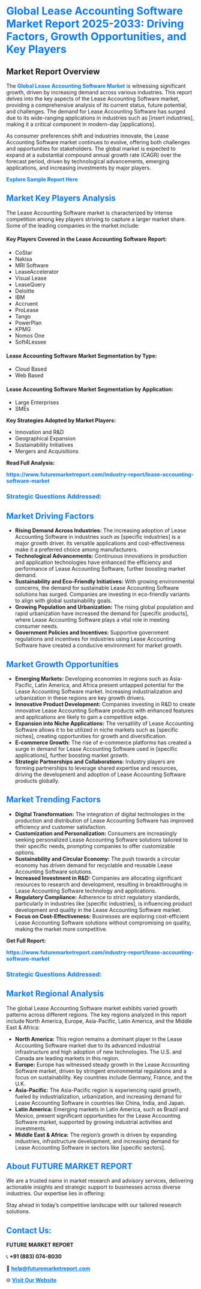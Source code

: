 <h1 style="color: #007BFF;">Global Lease Accounting Software Market Report 2025-2033: Driving Factors, Growth Opportunities, and Key Players</h1>

<section id="overview">
<h2>Market Report Overview</h2>
<p>The <a href="https://www.futuremarketreport.com/industry-report/lease-accounting-software-market" style="color: #007BFF; text-decoration: none;"><strong>Global Lease Accounting Software Market</strong></a> is witnessing significant growth, driven by increasing demand across various industries. This report delves into the key aspects of the Lease Accounting Software market, providing a comprehensive analysis of its current status, future potential, and challenges. The demand for Lease Accounting Software has surged due to its wide-ranging applications in industries such as [insert industries], making it a critical component in modern-day [applications].</p>
<p>As consumer preferences shift and industries innovate, the Lease Accounting Software market continues to evolve, offering both challenges and opportunities for stakeholders. The global market is expected to expand at a substantial compound annual growth rate (CAGR) over the forecast period, driven by technological advancements, emerging applications, and increasing investments by major players.</p>
</section>

<section id="overview">
<p><a href="https://www.futuremarketreport.com/request-sample/reportId=27085" style="color: #007BFF; text-decoration: none;"><strong>Explore Sample Report Here</strong></a></p>
</section>

<section id="key-players">
<h2 style="color: #007BFF;">Market Key Players Analysis</h2>
<p>The Lease Accounting Software market is characterized by intense competition among key players striving to capture a larger market share. Some of the leading companies in the market include:</p>
<h4>Key Players Covered in the Lease Accounting Software Report:</h4>
<ul><li>CoStar</li><li>Nakisa</li><li>MRI Software</li><li>LeaseAccelerator</li><li>Visual Lease</li><li>LeaseQuery</li><li>Deloitte</li><li>IBM</li><li>Accruent</li><li>ProLease</li><li>Tango</li><li>PowerPlan</li><li>KPMG</li><li>Nomos One</li><li>Soft4Lessee</li></ul>
<h4>Lease Accounting Software Market Segmentation by Type:</h4>
<ul><li>Cloud Based</li><li>Web Based</li></ul>

<h4>Lease Accounting Software Market Segmentation by Application:</h4>
<ul><li>Large Enterprises</li><li>SMEs</li></ul>
<p><strong>Key Strategies Adopted by Market Players:</strong></p>
<ul>
<li>Innovation and R&D</li>
<li>Geographical Expansion</li>
<li>Sustainability Initiatives</li>
<li>Mergers and Acquisitions</li>
</ul>
</section>

<section>
<p><strong>Read Full Analysis: </strong></p><a href="https://www.futuremarketreport.com/industry-report/lease-accounting-software-market" style="color: #007BFF; text-decoration: none;"><strong>https://www.futuremarketreport.com/industry-report/lease-accounting-software-market</strong></a>
<h3 style="color: #007BFF;">Strategic Questions Addressed:</h3>
</section>

<section id="driving-factors">
<h2 style="color: #007BFF;">Market Driving Factors</h2>
<ul>
<li><strong>Rising Demand Across Industries:</strong> The increasing adoption of Lease Accounting Software in industries such as [specific industries] is a major growth driver. Its versatile applications and cost-effectiveness make it a preferred choice among manufacturers.</li>
<li><strong>Technological Advancements:</strong> Continuous innovations in production and application technologies have enhanced the efficiency and performance of Lease Accounting Software, further boosting market demand.</li>
<li><strong>Sustainability and Eco-Friendly Initiatives:</strong> With growing environmental concerns, the demand for sustainable Lease Accounting Software solutions has surged. Companies are investing in eco-friendly variants to align with global sustainability goals.</li>
<li><strong>Growing Population and Urbanization:</strong> The rising global population and rapid urbanization have increased the demand for [specific products], where Lease Accounting Software plays a vital role in meeting consumer needs.</li>
<li><strong>Government Policies and Incentives:</strong> Supportive government regulations and incentives for industries using Lease Accounting Software have created a conducive environment for market growth.</li>
</ul>
</section>

<section id="growth-opportunities">
<h2 style="color: #007BFF;">Market Growth Opportunities</h2>
<ul>
<li><strong>Emerging Markets:</strong> Developing economies in regions such as Asia-Pacific, Latin America, and Africa present untapped potential for the Lease Accounting Software market. Increasing industrialization and urbanization in these regions are key growth drivers.</li>
<li><strong>Innovative Product Development:</strong> Companies investing in R&D to create innovative Lease Accounting Software products with enhanced features and applications are likely to gain a competitive edge.</li>
<li><strong>Expansion into Niche Applications:</strong> The versatility of Lease Accounting Software allows it to be utilized in niche markets such as [specific niches], creating opportunities for growth and diversification.</li>
<li><strong>E-commerce Growth:</strong> The rise of e-commerce platforms has created a surge in demand for Lease Accounting Software used in [specific applications], further boosting market growth.</li>
<li><strong>Strategic Partnerships and Collaborations:</strong> Industry players are forming partnerships to leverage shared expertise and resources, driving the development and adoption of Lease Accounting Software products globally.</li>
</ul>
</section>

<section id="trending-factors">
<h2 style="color: #007BFF;">Market Trending Factors</h2>
<ul>
<li><strong>Digital Transformation:</strong> The integration of digital technologies in the production and distribution of Lease Accounting Software has improved efficiency and customer satisfaction.</li>
<li><strong>Customization and Personalization:</strong> Consumers are increasingly seeking personalized Lease Accounting Software solutions tailored to their specific needs, prompting companies to offer customizable options.</li>
<li><strong>Sustainability and Circular Economy:</strong> The push towards a circular economy has driven demand for recyclable and reusable Lease Accounting Software solutions.</li>
<li><strong>Increased Investment in R&D:</strong> Companies are allocating significant resources to research and development, resulting in breakthroughs in Lease Accounting Software technology and applications.</li>
<li><strong>Regulatory Compliance:</strong> Adherence to strict regulatory standards, particularly in industries like [specific industries], is influencing product development and quality in the Lease Accounting Software market.</li>
<li><strong>Focus on Cost-Effectiveness:</strong> Businesses are exploring cost-efficient Lease Accounting Software solutions without compromising on quality, making the market more competitive.</li>
</ul>
</section>

<section>
<p><strong>Get Full Report: </strong></p><a href="https://www.futuremarketreport.com/industry-report/lease-accounting-software-market" style="color: #007BFF; text-decoration: none;"><strong>https://www.futuremarketreport.com/industry-report/lease-accounting-software-market</strong></a>
<h3 style="color: #007BFF;">Strategic Questions Addressed:</h3>
</section>


<section id="regional-analysis">
<h2 style="color: #007BFF;">Market Regional Analysis</h2>
<p>The global Lease Accounting Software market exhibits varied growth patterns across different regions. The key regions analyzed in this report include North America, Europe, Asia-Pacific, Latin America, and the Middle East & Africa:</p>
<ul>
<li><strong>North America:</strong> This region remains a dominant player in the Lease Accounting Software market due to its advanced industrial infrastructure and high adoption of new technologies. The U.S. and Canada are leading markets in this region.</li>
<li><strong>Europe:</strong> Europe has witnessed steady growth in the Lease Accounting Software market, driven by stringent environmental regulations and a focus on sustainability. Key countries include Germany, France, and the U.K.</li>
<li><strong>Asia-Pacific:</strong> The Asia-Pacific region is experiencing rapid growth, fueled by industrialization, urbanization, and increasing demand for Lease Accounting Software in countries like China, India, and Japan.</li>
<li><strong>Latin America:</strong> Emerging markets in Latin America, such as Brazil and Mexico, present significant opportunities for the Lease Accounting Software market, supported by growing industrial activities and investments.</li>
<li><strong>Middle East & Africa:</strong> The region’s growth is driven by expanding industries, infrastructure development, and increasing demand for Lease Accounting Software in sectors like [specific sectors].</li>
</ul>
</section>

<footer>
<h2 style="color: #007BFF;">About FUTURE MARKET REPORT</h2>
<p>We are a trusted name in market research and advisory services, delivering actionable insights and strategic support to businesses across diverse industries. Our expertise lies in offering:</p>

<p>Stay ahead in today’s competitive landscape with our tailored research solutions.</p>

<h2 style="color: #007BFF;">Contact Us:</h2>
<p><strong>FUTURE MARKET REPORT</strong></p>
<p>📞 <strong>+91 (883) 074-8030</strong></p>
<p>📧 <strong><a href="mailto:help@futuremarketreport.com" style="color: #007BFF;">help@futuremarketreport.com</a></strong></p>
<p>🌐 <strong><a href="https://www.futuremarketreport.com/" style="color: #007BFF;">Visit Our Website</a></strong></p>
</footer>